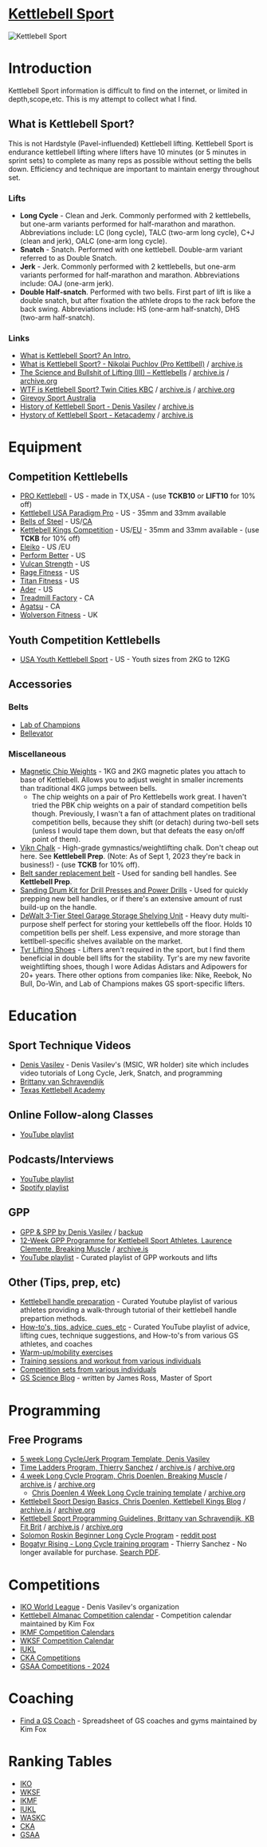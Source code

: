 # [Kettlebell Sport](https://beallio.github.io/kettlebell-sport/)
![Kettlebell Sport](http://web.archive.org/web/20220703045602im_/https://www.niagarakettlebellsportopen.com/uploads/1/3/7/9/13797016/denis2_orig.jpg)

# Introduction
Kettlebell Sport information is difficult to find on the internet, or limited in depth,scope,etc. This is my attempt to collect what I find.

## What is Kettlebell Sport?

This is not Hardstyle (Pavel-influended) Kettlebell lifting.  Kettlebell Sport is endurance kettlebell lifting where lifters have 10 minutes (or 5 minutes in sprint sets) to complete as many reps as possible without setting the bells down.  Efficiency and technique are important to maintain energy throughout set.  

### Lifts
- **Long Cycle** - Clean and Jerk.  Commonly performed with 2 kettlebells, but one-arm variants performed for half-marathon and marathon.  Abbreviations include: LC (long cycle), TALC (two-arm long cycle), C+J (clean and jerk), OALC (one-arm long cycle).
- **Snatch** - Snatch.  Performed with one kettlebell.  Double-arm variant referred to as Double Snatch.
- **Jerk** - Jerk. Commonly performed with 2 kettlebells, but one-arm variants performed for half-marathon and marathon.  Abbreviations include: OAJ (one-arm jerk).
- **Double Half-snatch**.  Performed with two bells.  First part of lift is like a double snatch, but after fixation the athlete drops to the rack before the back swing.  Abbreviations include: HS (one-arm half-snatch), DHS (two-arm half-snatch).

### Links
 - [What is Kettlebell Sport? An Intro.](https://www.youtube.com/watch?v=te3efrre6sg)
 - [What is Kettlebell Sport? - Nikolai Puchlov (Pro Kettlbell)](https://prokettlebell.com/blogs/posts/what-is-kettlebell-sport) / [archive,is](https://archive.is/AgZJj)
 - [The Science and Bullshit of Lifting (III) – Kettlebells](https://theolderavocado.com/the-science-and-bullshit-of-lifting-part-iii-kettlebells/) / [archive.is](https://archive.is/F8Q0w) / [archive.org](https://web.archive.org/web/20210308074733/https://theolderavocado.com/the-science-and-bullshit-of-lifting-part-iii-kettlebells/)
 - [WTF is Kettlebell Sport? Twin Cities KBC](https://www.twincitieskettlebellclub.com/wtf-is-kettlebell-sport) / [archive.is](https://archive.is/hNnJ1) / [archive.org](https://web.archive.org/web/20210318184840/https://www.twincitieskettlebellclub.com/wtf-is-kettlebell-sport)
 - [Girevoy Sport Australia](https://taskettlebellers.tripod.com/girevoysportaustralia/index.html)
 - [History of Kettlebell Sport - Denis Vasilev](https://www.denisvasilevkettlebell.com/kettlebell-sport-history) / [archive.is](https://archive.ph/6rocZ)
 - [Hystory of Kettlebell Sport - Ketacademy](https://www.ketacademy.com/kettlebell-sport) / [archive.is](https://archive.ph/Oo752)

# Equipment
## Competition Kettlebells
 - [PRO Kettlebell](https://www.prokettlebell.com/online-store) - US - made in TX,USA - (use **TCKB10** or **LIFT10** for 10% off)
 - [Kettlebell USA Paradigm Pro](https://www.kettlebellsusa.com/) - US - 35mm and 33mm available
 - [Bells of Steel](https://www.bellsofsteel.us/all-products/conditioning/kettlebells/pro-grade-kettlebells/) - US/[CA](https://www.bellsofsteel.com/all-products/conditioning/kettlebells/pro-grade-kettlebells/)
 - [Kettlebell Kings Competition](https://www.kettlebellsusa.com/) - US/[EU](https://kettlebellkings.eu/) - 35mm and 33mm available - (use **TCKB** for 10% off)
 - [Eleiko](https://www.eleiko.com/en/p/eleiko-competition-kettlebells/122) - US /EU
 - [Perform Better](https://www.performbetter.com/First-Place-Competition-Kettlebell_3) - US 
 - [Vulcan Strength](https://www.vulcanstrength.com/Vulcan-Absolute-Competition-Kettlebells-p/vckbxx.htm) - US 
 - [Rage Fitness](https://www.ragefitness.com/products/competition-kettlebells-original) - US 
 - [Titan Fitness](https://www.titan.fitness/endurance/kettlebells/competition-2/8---40-kg-competition-style-kettlebells/KBCOMP_GROUP.html) - US 
 - [Ader](https://aderfitness.com/product/pro-grade-kettlebells/) - US
 - [Treadmill Factory](https://www.treadmillfactory.ca/kettlebell/competition-kettlebells) - CA
 - [Agatsu](https://agatsu-store.myshopify.com/collections/agatsu-sport-series-kettlebells) - CA
 - [Wolverson Fitness](https://wolverson-fitness.co.uk/collections/competition-kettlebells) - UK

## Youth Competition Kettlebells
- [USA Youth Kettlebell Sport](https://www.usaykbs.org/) - US - Youth sizes from 2KG to 12KG

## Accessories

### Belts
- [Lab of Champions](https://www.32kg.pro/online-store/KETTLEBELL-SPORT-PRO-BELTS-c11357019)
- [Bellevator](https://www.denisvasilevkettlebell.com/bellevator-lifting-belts)

### Miscellaneous
- [Magnetic Chip Weights](https://prokettlebell.com/collections/accessories/products/magnetic-chip-weights) - 1KG and 2KG magnetic plates you attach to base of Kettlebell.  Allows you to adjust weight in smaller increments than traditional 4KG jumps between bells.
    - The chip weights on a pair of Pro Kettlebells work great.  I haven't tried the PBK chip weights on a pair of standard competition bells though.  Previously, I wasn't a fan of attachment plates on traditional competition bells, because they shift (or detach) during two-bell sets (unless I would tape them down, but that defeats the easy on/off point of them).
- [Vikn Chalk](https://viknperformance.com/) - High-grade gymnastics/weightlifting chalk. Don't cheap out here. See **Kettlebell Prep**. (Note: As of Sept 1, 2023 they're back in business!) - (use **TCKB** for 10% off).  
- [Belt sander replacement belt](https://www.homedepot.com/p/DIABLO-3-in-x-18-in-80-Grit-Sanding-Belt-2-Pack-DCB318080S02G/202830831) - Used for sanding bell handles. See **Kettlebell Prep**.
- [Sanding Drum Kit for Drill Presses and Power Drills](https://www.homedepot.com/p/WEN-Sanding-Drum-Kit-for-Drill-Presses-and-Power-Drills-20-Piece-DS164/305175622) - Used for quickly prepping new bell handles, or if there's an extensive amount of rust build-up on the handle.
- [DeWalt 3-Tier Steel Garage Storage Shelving Unit](https://www.homedepot.com/p/DEWALT-Yellow-3-Tier-Steel-Garage-Storage-Shelving-Unit-50-in-W-x-48-in-H-x-18-in-D-DXST4500/302361258) - Heavy duty multi-purpose shelf perfect for storing your kettlebells off the floor.  Holds 10 competition bells per shelf.  Less expensive, and more storage than kettlbell-specific shelves available on the market.
- [Tyr Lifting Shoes](https://www.tyr.com/footwear/l-1-lifting-shoe) - Lifters aren't required in the sport, but I find them beneficial in double bell lifts for the stability.  Tyr's are my new favorite weightlifting shoes, though I wore Adidas Adistars and Adipowers for 20+ years.  There other options from companies like: Nike, Reebok, No Bull, Do-Win, and Lab of Champions makes GS sport-specific lifters.

# Education
## Sport Technique Videos
- [Denis Vasilev](https://www.denisvasilevkettlebell.com/self-education) - Denis Vasilev's (MSIC, WR holder) site which includes video tutorials of Long Cycle, Jerk, Snatch, and programming
- [Brittany van Schravendijk](https://www.youtube.com/playlist?list=PLhogybcqSAOQO3o0XJhYugcaNkQxOC8Pv)
- [Texas Kettlebell Academy](https://vimeo.com/kettlebell)

## Online Follow-along Classes
- [YouTube playlist](https://youtube.com/playlist?list=PLnGVnecBozBOdrSqJGR-knrzeoWmR3nqU)

## Podcasts/Interviews
- [YouTube playlist](https://youtube.com/playlist?list=PLnGVnecBozBPIsjgjD8FZiLmvkbF1efWQ)
- [Spotify playlist](https://open.spotify.com/playlist/6g2M0HnKby27gL8RqT6ZPP)

## GPP
- [GPP & SPP by Denis Vasilev](https://pdfhost.io/v/dr6.X68Vf_GPP_SPP_Class_by_Denis_Vasilev_KB_Hangouts_202) / [backup](https://jumpshare.com/s/qLUATXg7LuJ2sJ7WYGV2)
- [12-Week GPP Programme for Kettlebell Sport Athletes, Laurence Clemente,  Breaking Muscle](https://breakingmuscle.com/a-12-week-gpp-programme-for-kettlebell-sport-athletes/) / [archive.is](https://archive.ph/MeUry)
- [YouTube playlist](https://www.youtube.com/playlist?list=PLnGVnecBozBOLhqFk1Xt9LNeGGKMViLf6) - Curated playlist of GPP workouts and lifts

## Other (Tips, prep, etc)
- [Kettlebell handle preparation](https://youtube.com/playlist?list=PLnGVnecBozBO9l7Zeq4kqc0tP6KQ8Nr1-) - Curated Youtube playlist of various athletes providing a walk-through tutorial of their kettlebell handle prepartion methods.
- [How-to's, tips, advice, cues, etc](https://youtube.com/playlist?list=PLnGVnecBozBNKDdDc65qdBIAN0sjtMeUM) - Curated YouTube playlist of advice, lifting cues, technique suggestions, and How-to's from various GS athletes, and coaches
- [Warm-up/mobility exercises](https://youtube.com/playlist?list=PLnGVnecBozBOAL-1I83bhznoxFzpdXF9w)
- [Training sessions and workout from various individuals](https://youtube.com/playlist?list=PLnGVnecBozBN5iaUVcI0-E93qAwyXGyOe)
- [Competition sets from various individuals](https://youtube.com/playlist?list=PLnGVnecBozBMU51vH2086PLj45Sf-yj5E)
- [GS Science Blog](https://www.gsscience.com.au/category/blog/) - written by James Ross, Master of Sport

# Programming
## Free Programs
- [5 week Long Cycle/Jerk Program Template, Denis Vasilev](https://docs.google.com/spreadsheets/d/1PSOdJm8vAnbXW7cj2LSEfHdAhqt1u5olm9d5d6p36lo/edit?usp=sharing) 
- [Time Ladders Program, Thierry Sanchez](https://www.ohne-kettlebells.gehts-gar.net/030/8weeklc.pdf) / [archive.is](https://archive.is/kvVnd) / [archive.org](https://web.archive.org/web/20210306065544/https://www.ohne-kettlebells.gehts-gar.net/030/8weeklc.pdf)
- [4 week Long Cycle Program, Chris Doenlen, Breaking Muscle](https://breakingmuscle.com/workouts/kettlebell-sport-training-with-national-champion-chris-doenlen) / [archive.is](https://archive.is/CVzy9) / [archive.org](https://web.archive.org/web/20201202071850/https://breakingmuscle.com/workouts/kettlebell-sport-training-with-national-champion-chris-doenlen)
    - [Chris Doenlen 4 Week Long Cycle training template](https://breakingmuscle.com/downloads/4weeklongcycletrainingtemplate.xlsx) / [archive.org](https://web.archive.org/web/20210318185303/https://assets.omidoo.com/sites/default/files/downloads/4weeklongcycletrainingtemplate.xlsx)
- [Kettlebell Sport Design Basics, Chris Doenlen, Kettlebell Kings Blog](https://www.kettlebellkings.com/blog/training-for-kettlebell-sport-kettlebell-sport-program-design-basics/) / [archive.is](https://archive.is/DmQom) / [archive.org](https://web.archive.org/web/20200920103615/https://www.kettlebellkings.com/blog/training-for-kettlebell-sport-kettlebell-sport-program-design-basics/)
- [Kettlebell Sport Programming Guidelines, Brittany van Schravendijk, KB Fit Brit](https://www.kbfitbritt.com/blog/all/kettlebell-sport-programming-guidelines) / [archive.is](https://archive.is/6gDDq) / [archive.org](https://web.archive.org/web/20210404163041/https://www.kbfitbritt.com/blog/all/kettlebell-sport-programming-guidelines)
- [Solomon Roskin Beginner Long Cycle Program](https://docs.google.com/document/d/e/2PACX-1vRagWduxj2qakKd3qHSfRgZJa0eUgfodUFAtAIcf3SQH3mtXv__ZvmEOoPJ7TT_AZNOcMC792HOTQGK/pub) - [reddit post](https://www.reddit.com/user/solomonroskin/comments/jctvx6/free_kettlebell_sport_long_cycle_program/)
- [Bogatyr Rising - Long Cycle training program](https://heroicsport.com/en/product/kettlebell-long-cycle-training-program/) - Thierry Sanchez - No longer available for purchase.  [Search PDF](https://duckduckgo.com/?t=lm&q=bogatyr+rising+pdf&ia=web).


# Competitions
- [IKO World League](https://www.kettlebellworld.org/calendar-2023) - Denis Vasilev's organization 
- [Kettlebell Almanac Competition calendar](https://docs.google.com/spreadsheets/d/13HghDmTtmUycBVENQQIoz1BuUo-ptIpkUqPWY3BWgWE/edit?usp=sharing) - Competition calendar maintained by Kim Fox
- [IKMF Competition Calendars](https://www.ikmf-world.com/calendars/)
- [WKSF Competition Calendar](https://wksf.site/agenda/)
- [IUKL](https://giri-iukl.com/docs/competition1)
- [CKA Competitions](https://cka-sport.org/competitions)
- [GSAA Competitions - 2024](https://www.girevoysportaustralia.org/2024-gsaa-calendar)
  

# Coaching
- [Find a GS Coach](https://docs.google.com/spreadsheets/d/13xREqRr-dSYRpsS43n8CDc-RfrvnbNyqNm5c81ukxLk/edit?usp=sharing) - Spreadsheet of GS coaches and gyms maintained by Kim Fox


# Ranking Tables
- [IKO](https://www.kettlebellworld.org/ranking-tables)
- [WKSF](https://wksf.site/rankings/)
- [IKMF](https://www.ikmf-world.com/rules/ranks-and-rules/)
- [IUKL](https://giri-iukl.com/docs/sport-ranks)
- [WASKC](https://docs.google.com/spreadsheets/d/1Uv0gFaXtYRAubZ_egyQyjpW6cnDbmh57y_jcTE7umXc/)
- [CKA](https://cka-sport.org/ranks)
- [GSAA](https://www.girevoysportaustralia.org/about/resources/rules-ranks/ranking-systems)



